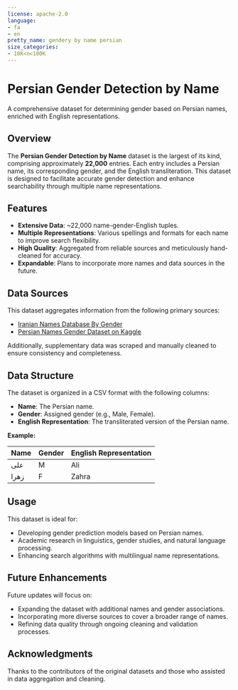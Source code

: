 ```yaml
---
license: apache-2.0
language:
- fa
- en
pretty_name: gendery by name persian
size_categories:
- 10K<n<100K
---
```


# Persian Gender Detection by Name

A comprehensive dataset for determining gender based on Persian names, enriched with English representations.

## Overview

The **Persian Gender Detection by Name** dataset is the largest of its kind, comprising approximately **22,000** entries. Each entry includes a Persian name, its corresponding gender, and the English transliteration. This dataset is designed to facilitate accurate gender detection and enhance searchability through multiple name representations.

## Features

- **Extensive Data**: ~22,000 name-gender-English tuples.
- **Multiple Representations**: Various spellings and formats for each name to improve search flexibility.
- **High Quality**: Aggregated from reliable sources and meticulously hand-cleaned for accuracy.
- **Expandable**: Plans to incorporate more names and data sources in the future.

## Data Sources

This dataset aggregates information from the following primary sources:

- [Iranian Names Database By Gender](https://github.com/nikahd99/iranian-Names-Database-By-Gender)
- [Persian Names Gender Dataset on Kaggle](https://www.kaggle.com/datasets/misssahar75/persian-names-gender)

Additionally, supplementary data was scraped and manually cleaned to ensure consistency and completeness.

## Data Structure

The dataset is organized in a CSV format with the following columns:

- **Name**: The Persian name.
- **Gender**: Assigned gender (e.g., Male, Female).
- **English Representation**: The transliterated version of the Persian name.

**Example:**

| Name  | Gender | English Representation |
|-------|--------|------------------------|
| علی   | M   | Ali                    |
| زهرا | F | Zahra                  |

## Usage

This dataset is ideal for:

- Developing gender prediction models based on Persian names.
- Academic research in linguistics, gender studies, and natural language processing.
- Enhancing search algorithms with multilingual name representations.

## Future Enhancements

Future updates will focus on:

- Expanding the dataset with additional names and gender associations.
- Incorporating more diverse sources to cover a broader range of names.
- Refining data quality through ongoing cleaning and validation processes.

## Acknowledgments

Thanks to the contributors of the original datasets and those who assisted in data aggregation and cleaning.
